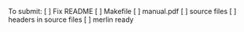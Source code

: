 To submit:
[ ] Fix README
[ ] Makefile
[ ] manual.pdf
[ ] source files
[ ] headers in source files
[ ] merlin ready
